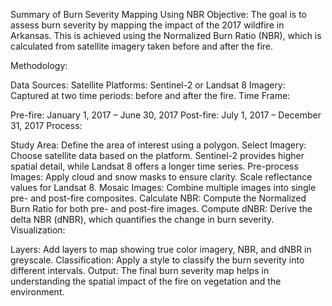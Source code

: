 Summary of Burn Severity Mapping Using NBR
Objective:
The goal is to assess burn severity by mapping the impact of the 2017 wildfire in Arkansas. This is achieved using the Normalized Burn Ratio (NBR), which is calculated from satellite imagery taken before and after the fire.

Methodology:

Data Sources:
Satellite Platforms: Sentinel-2 or Landsat 8
Imagery: Captured at two time periods: before and after the fire.
Time Frame:

Pre-fire: January 1, 2017 – June 30, 2017
Post-fire: July 1, 2017 – December 31, 2017
Process:

Study Area: Define the area of interest using a polygon.
Select Imagery: Choose satellite data based on the platform. Sentinel-2 provides higher spatial detail, while Landsat 8 offers a longer time series.
Pre-process Images: Apply cloud and snow masks to ensure clarity. Scale reflectance values for Landsat 8.
Mosaic Images: Combine multiple images into single pre- and post-fire composites.
Calculate NBR: Compute the Normalized Burn Ratio for both pre- and post-fire images.
Compute dNBR: Derive the delta NBR (dNBR), which quantifies the change in burn severity.
Visualization:

Layers: Add layers to map showing true color imagery, NBR, and dNBR in greyscale.
Classification: Apply a style to classify the burn severity into different intervals.
Output:
The final burn severity map helps in understanding the spatial impact of the fire on vegetation and the environment.

